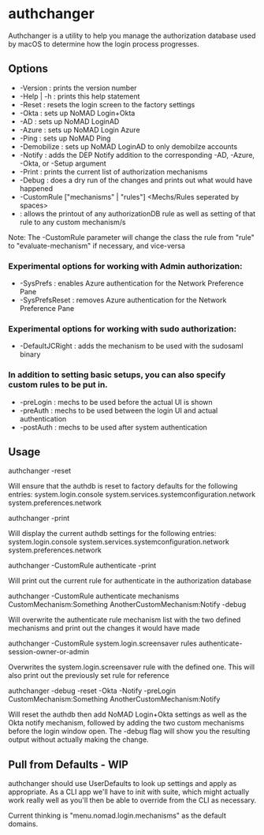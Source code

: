 #  authchanger

Authchanger is a utility to help you manage the authorization database used by macOS to determine how the login process progresses.


## Options

* -Version        : prints the version number
* -Help | -h      : prints this help statement
* -Reset          : resets the login screen to the factory settings
* -Okta           : sets up NoMAD Login+Okta
* -AD             : sets up NoMAD LoginAD
* -Azure          : sets up NoMAD Login Azure
* -Ping           : sets up NoMAD Ping
* -Demobilize     : sets up NoMAD LoginAD to only demobilze accounts
* -Notify         : adds the DEP Notify addition to the corresponding -AD, -Azure, -Okta, or -Setup argument
* -Print          : prints the current list of authorization mechanisms
* -Debug          : does a dry run of the changes and prints out what would have happened
* -CustomRule ["mechanisms" | "rules"] <Mechs/Rules seperated by spaces>
* : allows the printout of any authorizationDB rule as well as setting of that rule to any custom mechanism/s

Note: The -CustomRule parameter will change the class the rule from "rule" to "evaluate-mechanism" if necessary, and vice-versa

### Experimental options for working with Admin authorization:

* -SysPrefs       : enables Azure authentication for the Network Preference Pane
* -SysPrefsReset  : removes Azure authentication for the Network Preference Pane

### Experimental options for working with sudo authorization:

* -DefaultJCRight : adds the mechanism to be used with the sudosaml binary

### In addition to setting basic setups, you can also specify custom rules to be put in.

* -preLogin       : mechs to be used before the actual UI is shown
* -preAuth        : mechs to be used between the login UI and actual authentication
* -postAuth       : mechs to be used after system authentication

## Usage

authchanger -reset

Will ensure that the authdb is reset to factory defaults for the following entries:
system.login.console
system.services.systemconfiguration.network
system.preferences.network

authchanger -print

Will display the current authdb settings for the following entries:
system.login.console
system.services.systemconfiguration.network
system.preferences.network

authchanger -CustomRule authenticate -print

Will print out the current rule for authenticate in the authorization database

authchanger -CustomRule authenticate mechanisms CustomMechanism:Something AnotherCustomMechanism:Notify -debug

Will overwrite the authenticate rule mechanism list with the two defined mechanisms and print out the changes it would have made

authchanger -CustomRule system.login.screensaver rules authenticate-session-owner-or-admin

Overwrites the system.login.screensaver rule with the defined one. This will also print out the previously set rule for reference

authchanger -debug -reset -Okta -Notify -preLogin CustomMechanism:Something AnotherCustomMechanism:Notify

Will reset the authdb then add NoMAD Login+Okta settings as well as the Okta notify mechanism, followed by adding the two custom
mechanisms before the login window open. The -debug flag will show you the resulting output without actually making the change.


## Pull from Defaults - WIP

authchanger should use UserDefaults to look up settings and apply as appropriate. As a CLI app we'll have to init with suite, which might actually work really well as you'll then be able to override from the CLI as necessary.

Current thinking is "menu.nomad.login.mechanisms" as the default domains.

